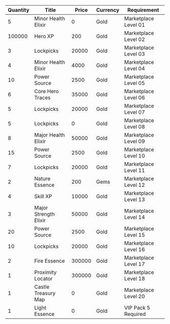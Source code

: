| Quantity | Title | Price | Currency |  Requirement |
| -------- | ----- | ----- | -------- |  ----------- |
| 5 | Minor Health Elixir | 0 | Gold | Marketplace Level 01 |
| 100000 | Hero XP | 200 | Gold | Marketplace Level 02 |
| 3 | Lockpicks | 20000 | Gold | Marketplace Level 03 |
| 4 | Minor Health Elixir | 4000 | Gold | Marketplace Level 04 |
| 10 | Power Source | 2500 | Gold | Marketplace Level 05 |
| 6 | Core Hero Traces | 35000 | Gold | Marketplace Level 06 |
| 5 | Lockpicks | 20000 | Gold | Marketplace Level 07 |
| 5 | Lockpicks | 0 | Gold | Marketplace Level 08 |
| 8 | Major Health Elixir | 50000 | Gold | Marketplace Level 09 |
| 15 | Power Source | 2500 | Gold | Marketplace Level 10 |
| 7 | Lockpicks | 20000 | Gold | Marketplace Level 11 |
| 2 | Nature Essence | 200 | Gems | Marketplace Level 12 |
| 4 | Skill XP | 10000 | Gold | Marketplace Level 13 |
| 3 | Major Strength Elixir | 50000 | Gold | Marketplace Level 14 |
| 20 | Power Source | 2500 | Gold | Marketplace Level 15 |
| 10 | Lockpicks | 20000 | Gold | Marketplace Level 16 |
| 2 | Fire Essence | 300000 | Gold | Marketplace Level 17 |
| 1 | Proximity Locator | 300000 | Gold | Marketplace Level 18 |
| 1 | Castle Treasury Map | 0 | Gold | Marketplace Level 20 |
| 1 | Light Essence | 0 | Gold | VIP Pack 5 Required |
